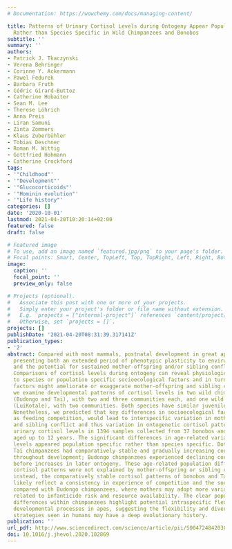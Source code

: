 ```yaml
---
# Documentation: https://wowchemy.com/docs/managing-content/

title: Patterns of Urinary Cortisol Levels during Ontogeny Appear Population Specific
  Rather than Species Specific in Wild Chimpanzees and Bonobos
subtitle: ''
summary: ''
authors:
- Patrick J. Tkaczynski
- Verena Behringer
- Corinne Y. Ackermann
- Pawel Fedurek
- Barbara Fruth
- Cédric Girard-Buttoz
- Catherine Hobaiter
- Sean M. Lee
- Therese Löhrich
- Anna Preis
- Liran Samuni
- Zinta Zommers
- Klaus Zuberbühler
- Tobias Deschner
- Roman M. Wittig
- Gottfried Hohmann
- Catherine Crockford
tags:
- '"Childhood"'
- '"Development"'
- '"Glucocorticoids"'
- '"Hominin evolution"'
- '"Life history"'
categories: []
date: '2020-10-01'
lastmod: 2021-04-20T10:20:14+02:00
featured: false
draft: false

# Featured image
# To use, add an image named `featured.jpg/png` to your page's folder.
# Focal points: Smart, Center, TopLeft, Top, TopRight, Left, Right, BottomLeft, Bottom, BottomRight.
image:
  caption: ''
  focal_point: ''
  preview_only: false

# Projects (optional).
#   Associate this post with one or more of your projects.
#   Simply enter your project's folder or file name without extension.
#   E.g. `projects = ["internal-project"]` references `content/project/deep-learning/index.md`.
#   Otherwise, set `projects = []`.
projects: []
publishDate: '2021-04-20T08:31:39.317141Z'
publication_types:
- '2'
abstract: Compared with most mammals, postnatal development in great apes is protracted,
  presenting both an extended period of phenotypic plasticity to environmental conditions
  and the potential for sustained mother-offspring and/or sibling conflict over resources.
  Comparisons of cortisol levels during ontogeny can reveal physiological plasticity
  to species or population specific socioecological factors and in turn how these
  factors might ameliorate or exaggerate mother-offspring and sibling conflict. Here,
  we examine developmental patterns of cortisol levels in two wild chimpanzee populations
  (Budongo and Taï), with two and three communities each, and one wild bonobo population
  (LuiKotale), with two communities. Both species have similar juvenile life histories.
  Nonetheless, we predicted that key differences in socioecological factors, such
  as feeding competition, would lead to interspecific variation in mother-offspring
  and sibling conflict and thus variation in ontogenetic cortisol patterns. We measured
  urinary cortisol levels in 1394 samples collected from 37 bonobos and 100 chimpanzees
  aged up to 12 years. The significant differences in age-related variation in cortisol
  levels appeared population specific rather than species specific. Both bonobos and
  Taï chimpanzees had comparatively stable and gradually increasing cortisol levels
  throughout development; Budongo chimpanzees experienced declining cortisol levels
  before increases in later ontogeny. These age-related population differences in
  cortisol patterns were not explained by mother-offspring or sibling conflict specifically;
  instead, the comparatively stable cortisol patterns of bonobos and Taï chimpanzees
  likely reflect a consistency in experience of competition and the social environment
  compared with Budongo chimpanzees, where mothers may adopt more variable strategies
  related to infanticide risk and resource availability. The clear population-level
  differences within chimpanzees highlight potential intraspecific flexibility in
  developmental processes in apes, suggesting the flexibility and diversity in rearing
  strategies seen in humans may have a deep evolutionary history.
publication: ''
url_pdf: http://www.sciencedirect.com/science/article/pii/S0047248420301305
doi: 10.1016/j.jhevol.2020.102869
---
```

